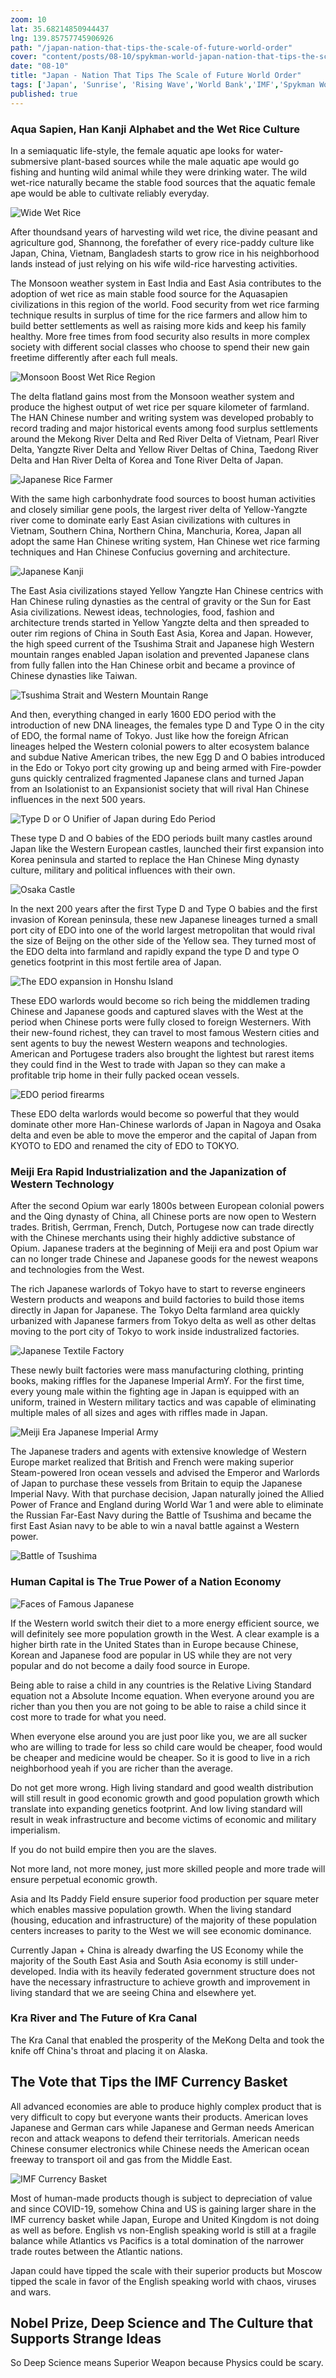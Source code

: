 ```yaml
--- 
zoom: 10
lat: 35.68214850944437 
lng: 139.85757745906926
path: "/japan-nation-that-tips-the-scale-of-future-world-order"
cover: "content/posts/08-10/spykman-world-japan-nation-that-tips-the-scale-of-future-world-order.jpg"
date: "08-10"
title: "Japan - Nation That Tips The Scale of Future World Order"
tags: ['Japan', 'Sunrise', 'Rising Wave','World Bank','IMF','Spykman World','Nicholas Spykman']    
published: true
---
```

### Aqua Sapien, Han Kanji Alphabet and the Wet Rice Culture
In a semiaquatic life-style, the female aquatic ape looks for water-submersive plant-based sources while the male aquatic ape would go fishing and hunting wild animal while they were drinking water. The wild wet-rice naturally became the stable food sources that the aquatic female ape would be able to cultivate reliably everyday.

![Wide Wet Rice](https://storage.googleapis.com/spykman-world/wild-wet-rice.png)

After thoundsand years of harvesting wild wet rice, the divine peasant and agriculture god, Shannong, the forefather of every rice-paddy culture like Japan, China, Vietnam, Bangladesh starts to grow rice in his neighborhood lands instead of just relying on his wife wild-rice harvesting activities.

The Monsoon weather system in East India and East Asia contributes to the adoption of wet rice as main stable food source for the Aquasapien civilizations in this region of the world. Food security from wet rice farming technique results in surplus of time for the rice farmers and allow him to build better settlements as well as raising more kids and keep his family healthy. More free times from food security also results in more complex society with different social classes who choose to spend their new gain freetime differently after each full meals. 

![Monsoon Boost Wet Rice Region](https://storage.googleapis.com/spykman-world/monsoon_wet_rice_region.png)

The delta flatland gains most from the Monsoon weather system and produce the highest output of wet rice per square kilometer of farmland. The HAN Chinese number and writing system was developed probably to record trading and major historical events among food surplus settlements around the Mekong River Delta and Red River Delta of Vietnam, Pearl River Delta, Yangzte River Delta and Yellow River Deltas of China, Taedong River Delta and Han River Delta of Korea and Tone River Delta of Japan.

![Japanese Rice Farmer](https://storage.googleapis.com/spykman-world/japanese_rice_farmer.png)

With the same high carbonhydrate food sources to boost human activities and closely similiar gene pools, the largest river delta of Yellow-Yangzte river come to dominate early East Asian civilizations with cultures in Vietnam, Southern China, Northern China, Manchuria, Korea, Japan all adopt the same Han Chinese writing system, Han Chinese wet rice farming techniques and Han Chinese Confucius governing and architecture. 

![Japanese Kanji](https://storage.googleapis.com/spykman-world/japanese_kanji.png)

The East Asia civilizations stayed Yellow Yangzte Han Chinese centrics with Han Chinese ruling dynasties as the central of gravity or the Sun for East Asia civilizations. Newest ideas, technologies, food, fashion and architecture trends started in Yellow Yangzte delta and then spreaded to outer rim regions of China in South East Asia, Korea and Japan. However, the high speed current of the Tsushima Strait and Japanese high Western mountain ranges enabled Japan isolation and prevented Japanese clans from fully fallen into the Han Chinese orbit and became a province of Chinese dynasties like Taiwan.

![Tsushima Strait and Western Mountain Range](https://storage.googleapis.com/spykman-world/tsushima_strait_and_western_mountain_range.png)

And then, everything changed in early 1600 EDO period with the introduction of new DNA lineages, the females type D and Type O in the city of EDO, the formal name of Tokyo. Just like how the foreign African lineages helped the Western colonial powers to alter ecosystem balance and subdue Native American tribes, the new Egg D and O babies introduced in the Edo or Tokyo port city growing up and being armed with Fire-powder guns quickly centralized fragmented Japanese clans and turned Japan from an Isolationist to an Expansionist society that will rival Han Chinese influences in the next 500 years. 

![Type D or O Unifier of Japan during Edo Period](https://storage.googleapis.com/spykman-world/toyotomi_hideyoshi.png)

These type D and O babies of the EDO periods built many castles around Japan like the Western European castles, launched their first expansion into Korea peninsula and started to replace the Han Chinese Ming dynasty culture, military and political influences with their own.  

![Osaka Castle](https://storage.googleapis.com/spykman-world/japanese_and_austrian_castles.png)

In the next 200 years after the first Type D and Type O babies and the first invasion of Korean peninsula, these new Japanese lineages turned a small port city of EDO into one of the world largest metropolitan that would rival the size of Beijng on the other side of the Yellow sea. They turned most of the EDO delta into farmland and rapidly expand the type D and type O genetics footprint in this most fertile area of Japan.

![The EDO expansion in Honshu Island](https://storage.googleapis.com/spykman-world/the_edo_expansion_in_honshu.png)

These EDO warlords would become so rich being the middlemen trading Chinese and Japanese goods and captured slaves with the West at the period when Chinese ports were fully closed to foreign Westerners. With their new-found richest, they can travel to most famous Western cities and sent agents to buy the newest Western weapons and technologies. American and Portugese traders also brought the lightest but rarest items they could find in the West to trade with Japan so they can make a profitable trip home in their fully packed ocean vessels.

![EDO period firearms](https://storage.googleapis.com/spykman-world/edo_period_firearms.png)

These EDO delta warlords would become so powerful that they would dominate other more Han-Chinese warlords of Japan in Nagoya and Osaka delta and even be able to move the emperor and the capital of Japan from KYOTO to EDO and renamed the city of EDO to TOKYO.

### Meiji Era Rapid Industrialization and the Japanization of Western Technology
After the second Opium war early 1800s between European colonial powers and the Qing dynasty of China, all Chinese ports are now open to Western trades. British, Gerrman, French, Dutch, Portugese now can trade directly with the Chinese merchants using their highly addictive substance of Opium. Japanese traders at the beginning of Meiji era and post Opium war can no longer trade Chinese and Japanese goods for the newest weapons and technologies from the West. 

The rich Japanese warlords of Tokyo have to start to reverse engineers Western products and weapons and build factories to build those items directly in Japan for Japanese. The Tokyo Delta farmland area quickly urbanized with Japanese farmers from Tokyo delta as well as other deltas moving to the port city of Tokyo to work inside industralized factories.

![Japanese Textile Factory](https://storage.googleapis.com/spykman-world/meiji-era-textile-machine.png)

These newly built factories were mass manufacturing clothing, printing books, making riffles for the Japanese Imperial ArmY. For the first time, every young male within the fighting age in Japan is equipped with an uniform, trained in Western military tactics and was capable of eliminating multiple males of all sizes and ages with riffles made in Japan.

![Meiji Era Japanese Imperial Army](https://storage.googleapis.com/spykman-world/meiji-era-imperial-army.png) 

The Japanese traders and agents with extensive knowledge of Western Europe market realized that British and French were making superior Steam-powered Iron ocean vessels and advised the Emperor and Warlords of Japan to purchase these vessels from Britain to equip the Japanese Imperial Navy. With that purchase decision, Japan naturally joined the Allied Power of France and England during World War 1 and were able to eliminate the Russian Far-East Navy during the Battle of Tsushima and became the first East Asian navy to be able to win a naval battle against a Western power. 

![Battle of Tsushima](https://storage.googleapis.com/spykman-world/defeat_of_russian_navy_1905.png)

### Human Capital is The True Power of a Nation Economy
![Faces of Famous Japanese](https://storage.googleapis.com/spykman-world/faces_of_japan.png)

If the Western world switch their diet to a more energy efficient source, we will definitely see more population growth in the West. A clear example is a higher birth rate in the United States than in Europe because Chinese, Korean and Japanese food are popular in US while they are not very popular and do not become a daily food source in Europe.

Being able to raise a child in any countries is the Relative Living Standard equation not a Absolute Income equation. When everyone around you are richer than you then you are not going to be able to raise a child since it cost more to trade for what you need.

When everyone else around you are just poor like you, we are all sucker who are willing to trade for less so child care would be cheaper, food would be cheaper and medicine would be cheaper. So it is good to live in a rich neighborhood yeah if you are richer than the average.

Do not get more wrong. High living standard and good wealth distribution will still result in good economic growth and good population growth which translate into expanding genetics footprint. And low living standard will result in weak infrastructure and become victims of economic and military imperialism.

If you do not build empire then you are the slaves.

Not more land, not more money, just more skilled people and more trade will ensure perpetual economic growth.

Asia and Its Paddy Field ensure superior food production per square meter which enables massive population growth.
When the living standard (housing, education and infrastructure) of the majority of these population centers increases to parity to the West we will see economic dominance. 

Currently Japan + China is already dwarfing the US Economy while the majority of the South East Asia and South Asia economy is still under-developed. India with its heavily federated government structure does not have the necessary infrastructure to achieve growth and improvement in living standard that we are seeing China and elsewhere yet.

### Kra River and The Future of Kra Canal
The Kra Canal that enabled the prosperity of the MeKong Delta and took the knife off China's throat and placing it on Alaska.


## The Vote that Tips the IMF Currency Basket
All advanced economies are able to produce highly complex product that is very difficult to copy but everyone wants their products. American loves Japanese and German cars while Japanese and German needs American recon and attack weapons to defend their territorials. American needs Chinese consumer electronics while Chinese needs the American ocean freeway to transport oil and gas from the Middle East. 

![IMF Currency Basket](https://storage.googleapis.com/spykman-world/IMF_Currency_Basket.png)

Most of human-made products though is subject to depreciation of value and since COVID-19, somehow China and US is gaining larger share in the IMF currency basket while Japan, Europe and United Kingdom is not doing as well as before. English vs non-English speaking world is still at a fragile balance while Atlantics vs Pacifics is a total domination of the narrower trade routes between the Atlantic nations.  

Japan could have tipped the scale with their superior products but Moscow tipped the scale in favor of the English speaking world with chaos, viruses and wars.

## Nobel Prize, Deep Science and The Culture that Supports Strange Ideas 
So Deep Science means Superior Weapon because Physics could be scary.



